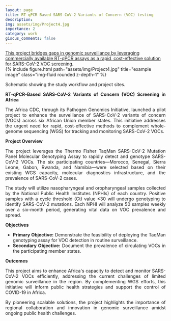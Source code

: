 ```yaml
---
layout: page
title: RT-qPCR Based SARS-CoV-2 Variants of Concern (VOC) testing
description:
img: assets/img/Project4.jpg
importance: 2
category: work
giscus_comments: false
---
```

<a href="https://www.gatesfoundation.org/about/committed-grants/2021/10/inv036379">
    This project bridges gaps in genomic surveillance by leveraging commercially available RT-qPCR assays as a rapid, cost-effective solution for SARS-CoV-2 VOC screening.
</a>

<div class="row">
    <div class="col-sm mt-3 mt-md-0">
        {% include figure.html path="assets/img/Project4.jpg" title="example image" class="img-fluid rounded z-depth-1" %}
    </div>
</div>
<div class="caption" style="text-align: justify;">
    <p>
        Schematic showing the study workflow and project sites.
    </p>
    <p>
        <strong>RT-qPCR-Based SARS-CoV-2 Variants of Concern (VOC) Screening in Africa</strong>
    </p>
    <p>
        The Africa CDC, through its Pathogen Genomics Initiative, launched a pilot project to enhance the surveillance of SARS-CoV-2 variants of concern (VOCs) across six African Union member states. This initiative addresses the urgent need for rapid, cost-effective methods to complement whole-genome sequencing (WGS) for tracking and monitoring SARS-CoV-2 VOCs.
    </p>
    <p>
        <strong>Project Overview</strong>
    </p>
    <p>
        The project leverages the Thermo Fisher TaqMan SARS-CoV-2 Mutation Panel Molecular Genotyping Assay to rapidly detect and genotype SARS-CoV-2 VOCs. The six participating countries—Morocco, Senegal, Sierra Leone, Gabon, Rwanda, and Namibia—were selected based on their existing WGS capacity, molecular diagnostics infrastructure, and the prevalence of SARS-CoV-2 cases.
    </p>
    <p>
        The study will utilize nasopharyngeal and oropharyngeal samples collected by the National Public Health Institutes (NPHIs) of each country. Positive samples with a cycle threshold (Ct) value ≤30 will undergo genotyping to identify SARS-CoV-2 mutations. Each NPHI will analyze 50 samples weekly over a six-month period, generating vital data on VOC prevalence and spread.
    </p>
    <p>
        <strong>Objectives</strong>
    </p>
    <ul>
        <li><strong>Primary Objective:</strong> Demonstrate the feasibility of deploying the TaqMan genotyping assay for VOC detection in routine surveillance.</li>
        <li><strong>Secondary Objective:</strong> Document the prevalence of circulating VOCs in the participating member states.</li>
    </ul>
    <p>
        <strong>Outcomes</strong>
    </p>
    <p>
        This project aims to enhance Africa's capacity to detect and monitor SARS-CoV-2 VOCs efficiently, addressing the current challenges of limited genomic surveillance in the region. By complementing WGS efforts, this initiative will inform public health strategies and support the control of COVID-19 in Africa.
    </p>
    <p>
        By pioneering scalable solutions, the project highlights the importance of regional collaboration and innovation in genomic surveillance amidst ongoing public health challenges.
    </p>
</div>
